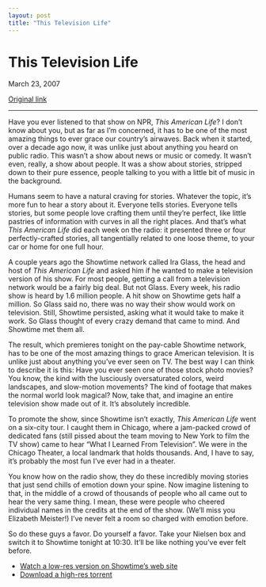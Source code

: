 ```yaml
---
layout: post
title: "This Television Life"
---
```

This Television Life
====================

March 23, 2007

[Original link](http://www.aaronsw.com/weblog/taltv)

* * * * *

Have you ever listened to that show on NPR, *This American Life*? I
don’t know about you, but as far as I’m concerned, it has to be one of
the most amazing things to ever grace our country’s airwaves. Back when
it started, over a decade ago now, it was unlike just about anything you
heard on public radio. This wasn’t a show about news or music or comedy.
It wasn’t even, really, a show about people. It was a show about
stories, stripped down to their pure essence, people talking to you with
a little bit of music in the background.

Humans seem to have a natural craving for stories. Whatever the topic,
it’s more fun to hear a story about it. Everyone tells stories. Everyone
tells stories, but some people love crafting them until they’re perfect,
like little pastries of information with curves in all the right places.
And that’s what *This American Life* did each week on the radio: it
presented three or four perfectly-crafted stories, all tangentially
related to one loose theme, to your car or home for one full hour.

A couple years ago the Showtime network called Ira Glass, the head and
host of *This American Life* and asked him if he wanted to make a
television version of his show. For most people, getting a call from a
television network would be a fairly big deal. But not Glass. Every
week, his radio show is heard by 1.6 million people. A hit show on
Showtime gets half a million. So Glass said no, there was no way their
show would work on television. Still, Showtime persisted, asking what it
would take to make it work. So Glass thought of every crazy demand that
came to mind. And Showtime met them all.

The result, which premieres tonight on the pay-cable Showtime network,
has to be one of the most amazing things to grace American television.
It is unlike just about anything you’ve ever seen on TV. The best way I
can think to describe it is this: Have you ever seen one of those stock
photo movies? You know, the kind with the lusciously oversaturated
colors, weird landscapes, and slow-motion movements? The kind of footage
that makes the normal world look magical? Now, take that, and imagine an
entire television show made out of it. It’s absolutely incredible.

To promote the show, since Showtime isn’t exactly, *This American Life*
went on a six-city tour. I caught them in Chicago, where a jam-packed
crowd of dedicated fans (still pissed about the team moving to New York
to film the TV show) came to hear “What I Learned From Television”. We
were in the Chicago Theater, a local landmark that holds thousands. And,
I have to say, it’s probably the most fun I’ve ever had in a theater.

You know how on the radio show, they do these incredibly moving stories
that just send chills of emotion down your spine. Now imagine listening
to that, in the middle of a crowd of thousands of people who all came
out to hear the very same thing. I mean, these were people who cheered
individual names in the credits at the end of the show. (We’ll miss you
Elizabeth Meister!) I’ve never felt a room so charged with emotion
before.

So do these guys a favor. Do yourself a favor. Take your Nielsen box and
switch it to Showtime tonight at 10:30. It’ll be like nothing you’ve
ever felt before.

-   [Watch a low-res version on Showtime’s web
    site](http://www.sho.com/site/thisamericanlife/video.do)
-   [Download a high-res
    torrent](http://tvtorrents.com/loggedin/torrent.do?info_hash=fd097a2c5aa47ec38420931201c58013b67fabff)

